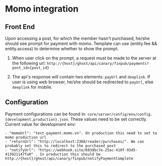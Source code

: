 # Momo integration

## Front End

Upon accessing a post, for which the member hasn't purchased, he/she should see prompt for payment with momo. Template can use (entity.fee && entity.access) to determine whether to show the prompt.

1. When user click on the prompt, a request must be made to the server at the following url: `http://{host}/ghost/api/canary/finpub/payments?post_id={post_id}`

2. The api's response will contain two elements: `payUrl` and `deeplink`. If user is using web browser, he/she should be redirected to `payUrl`, else `deeplink` for mobile.

## Configuration

Payment configurations can be found in: `core/server/config/env/config.{development,production}.json`. These values need to be set correctly. Current value for development env:

    - "momoUrl": "test-payment.momo.vn". On production this need to set to momo production url
    - "returnUrl": "http://localhost:2368/reader/purchases/". We can probably set this to redirect to the purchased post
    - "notifyUrl": "https://webhook.site/693dbc7e-25ac-410f-93d5-413921147fa0" . In production this should be http://{host}/ghost/api/canary/finpub/notifyPaymentComplete